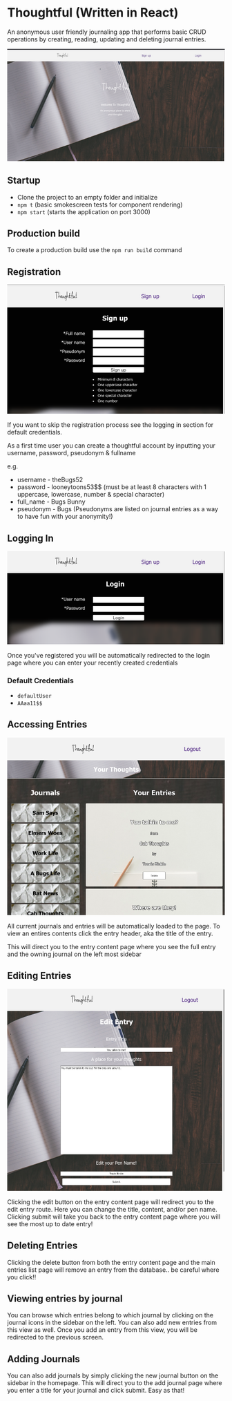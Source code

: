 # Thoughtful (Written in React)

An anonymous user friendly journaling app that performs basic CRUD operations by creating, reading, updating and deleting journal entries. 


![](src/images/thoughtfulLanding.jpg)


## Startup

* Clone the project to an empty folder and initialize
* `npm t`  (basic smokescreen tests for component rendering)
* `npm start` (starts the application on port 3000)

## Production build

To create a production build use the `npm run build` command


## Registration

![](src/images/signup.png)

If you want to skip the registration process see the logging in section for default credentials.

As a first time user you can create a thoughtful account by inputting your username, password, pseudonym & fullname 

e.g.

* username - theBugs52
* password - looneytoons53$$  (must be at least 8 characters with 1 uppercase, lowercase, number & special character)
* full_name - Bugs Bunny
* pseudonym - Bugs (Pseudonyms are listed on journal entries as a way to have fun with your anonymity!)


## Logging In

![](src/images/login.png)

Once you've registered you will be automatically redirected to the login page where you can enter your recently created credentials

### Default Credentials

* `defaultUser` 
* `AAaa11$$`

## Accessing Entries

![](src/images/homepage.png)

All current journals and entries will be automatically loaded to the page. To view an entires contents click the entry header, aka the title of the entry.

This will direct you to the entry content page where you see the full entry and the owning journal on the left most sidebar

## Editing Entries

![](src/images/edit.png)

Clicking the edit button on the entry content page will redirect you to the edit entry route. Here you can change the title,
content, and/or pen name. Clicking submit will take you back to the entry content page where you will see the most up to date entry!

## Deleting Entries

Clicking the delete button from both the entry content page and the main entries list page will remove an entry from the database.. be careful where you click!!

## Viewing entries by journal

You can browse which entries belong to which journal by clicking on the journal icons in the sidebar on the left. You can also add new entries from this view as well. Once you add an entry from this view, you will be redirected to the previous screen. 

## Adding Journals

You can also add journals by simply clicking the new journal button on the sidebar in the homepage.  This will direct you to the add journal page where you enter a title for your journal and click submit. Easy as that!




